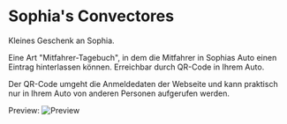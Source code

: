 # Sophia's Convectores

Kleines Geschenk an Sophia.

Eine Art "Mitfahrer-Tagebuch", in dem die Mitfahrer in Sophias Auto einen Eintrag hinterlassen können.
Erreichbar durch QR-Code in Ihrem Auto.

Der QR-Code umgeht die Anmeldedaten der Webseite und kann praktisch nur in Ihrem Auto von anderen Personen aufgerufen werden.

Preview:
![Preview](https://github.com/DavidRauch96/Sophia-s-Convectores/assets/155915160/78542f6e-c70b-43f3-a500-aace145d3681)
